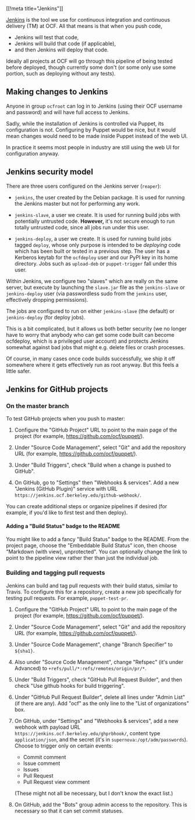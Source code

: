 [[!meta title="Jenkins"]]

[Jenkins](https://jenkins.ocf.berkeley.edu/) is the tool we use for continuous
integration and continuous delivery (TM) at OCF. All that means is that when
you push code,

* Jenkins will test that code,
* Jenkins will build that code (if applicable),
* and then Jenkins will deploy that code.

Ideally all projects at OCF will go through this pipeline of being tested
before deployed, though currently some don't (or some only use some portion,
such as deploying without any tests).


## Making changes to Jenkins

Anyone in group `ocfroot` can log in to Jenkins (using their OCF username and
password) and will have full access to Jenkins.

Sadly, while the installation of Jenkins is controlled via Puppet, its
configuration is not. Configuring by Puppet would be nice, but it would mean
changes would need to be made inside Puppet instead of the web UI.

In practice it seems most people in industry are still using the web UI for
configuration anyway.


## Jenkins security model

There are three users configured on the Jenkins server (`reaper`):

* `jenkins`, the user created by the Debian package. It is used for running the
  Jenkins master but not for performing any work.

* `jenkins-slave`, a user we create. It is used for running build jobs with
  potentially untrusted code. **However,** it's not secure enough to run
  totally untrusted code, since all jobs run under this user.

* `jenkins-deploy`, a user we create. It is used for running build jobs tagged
  `deploy`, whose only purpose is intended to be *deploying* code which has
  been built or tested in a previous step. The user has a Kerberos keytab for
  the `ocfdeploy` user and our PyPI key in its home directory. Jobs such as
  `upload-deb` or `puppet-trigger` fall under this user.

Within Jenkins, we configure two "slaves" which are really on the same server,
but execute by launching the `slave.jar` file as the `jenkins-slave` or
`jenkins-deploy` user (via passwordless sudo from the `jenkins` user,
effectively dropping permissions).

The jobs are configured to run on either `jenkins-slave` (the default) or
`jenkins-deploy` (for deploy jobs).

This is a bit complicated, but it allows us both better security (we no longer
have to worry that anybody who can get some code built can become ocfdeploy,
which is a privileged user account) and protects Jenkins somewhat against bad
jobs that might e.g. delete files or crash processes.

Of course, in many cases once code builds successfully, we ship it off
somewhere where it gets effectively run as root anyway. But this feels a little
safer.


## Jenkins for GitHub projects
### On the master branch

To test GitHub projects when you push to master:

1. Configure the "GitHub Project" URL to point to the main page of the project
   (for example, https://github.com/ocf/puppet/).

2. Under "Source Code Management", select "Git" and add the repository URL (for
   example, https://github.com/ocf/puppet/).

3. Under "Build Triggers", check "Build when a change is pushed to GitHub".

4. On GitHub, go to "Settings" then "Webhooks & services". Add a new "Jenkins
   (GitHub Plugin)" service with URL
   `https://jenkins.ocf.berkeley.edu/github-webhook/`.

You can create additional steps or organize pipelines if desired (for example,
if you'd like to first test and then deploy).


#### Adding a "Build Status" badge to the README

You might like to add a fancy "Build Status" badge to the README. From the
project page, choose the "Embeddable Build Status" icon, then choose "Markdown
(with view), unprotected". You can optionally change the link to point to the
pipeline view rather ther than just the individual job.


### Building and tagging pull requests

Jenkins can build and tag pull requests with their build status, similar to
Travis. To configure this for a repository, create a new job specifically for
testing pull requests. For example, `puppet-test-pr`.

1. Configure the "GitHub Project" URL to point to the main page of the project
   (for example, https://github.com/ocf/puppet/).

2. Under "Source Code Management", select "Git" and add the repository URL (for
   example, https://github.com/ocf/puppet/).

3. Under "Source Code Management", change "Branch Specifier" to `${sha1}`.

4. Also under "Source Code Management", change "Refspec" (it's under Advanced)
   to `+refs/pull/*:refs/remotes/origin/pr/*`.

5. Under "Build Triggers", check "GitHub Pull Request Builder", and then check
   "Use github hooks for build triggering".

6. Under "GitHub Pull Request Builder", delete all lines under "Admin List" (if
   there are any). Add "ocf" as the only line to the "List of organizations" box.

7. On GitHub, under "Settings" and "Webhooks & services", add a new webhook
   with payload URL `https://jenkins.ocf.berkeley.edu/ghprbhook/`, content type
   `application/json`, and the secret (it's in `supernova:/opt/adm/passwords`).
   Choose to trigger only on certain events:

   * Commit comment
   * Issue comment
   * Issues
   * Pull Request
   * Pull Request view comment

   (These might not all be necessary, but I don't know the exact list.)

8. On GitHub, add the "Bots" group admin access to the repository. This is
   necessary so that it can set commit statuses.
